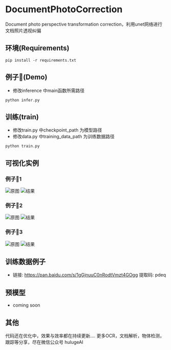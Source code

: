 # DocumentPhotoCorrection
Document photo perspective transformation correction，利用unet网络进行 文档照片透视纠偏



## 环境(Requirements)
```pip install -r requirements.txt```

## 例子🌰(Demo)
- 修改inference 中main函数所需路径

```python infer.py```

## 训练(train)
- 修改train.py 中checkpoint_path 为模型路径
- 修改data.py 中training_data_path 为训练数据路径

```python train.py```

## 可视化实例
### 例子🌰1
![原图](https://github.com/tommyMessi/DocumentPhotoCorrection/blob/main/sample/i1.jpg)
![结果](https://github.com/tommyMessi/DocumentPhotoCorrection/blob/main/sample/r1.jpg)
### 例子🌰2
![原图](https://github.com/tommyMessi/DocumentPhotoCorrection/blob/main/sample/i2.jpg)
![结果](https://github.com/tommyMessi/DocumentPhotoCorrection/blob/main/sample/r2.jpg)
### 例子🌰3
![原图](https://github.com/tommyMessi/DocumentPhotoCorrection/blob/main/sample/i3.jpg)
![结果](https://github.com/tommyMessi/DocumentPhotoCorrection/blob/main/sample/r3.jpg)

## 训练数据例子
- 链接: https://pan.baidu.com/s/1gGjnuuC0nRodtVmzt4GOgg 提取码: pdeq 
## 预模型
- coming soon

## 其他
代码还在优化中，效果与效率都在持续更新....
更多OCR，文档解析，物体检测，跟踪等分享，尽在微信公众号 hulugeAI 



